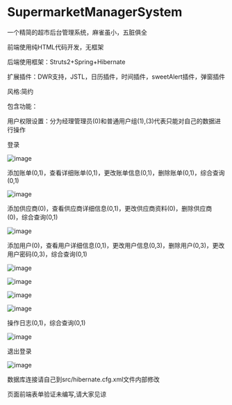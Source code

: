 # SupermarketManagerSystem
一个精简的超市后台管理系统，麻雀虽小，五脏俱全


前端使用纯HTML代码开发，无框架


后端使用框架：Struts2+Spring+Hibernate




扩展插件：DWR支持，JSTL，日历插件，时间插件，sweetAlert插件，弹窗插件



风格:简约



包含功能：



用户权限设置：分为经理管理员(0)和普通用户组(1),(3)代表只能对自己的数据进行操作



登录


![image](https://github.com/Alexisme1995/SupermarketManagerSystem/image/1.jpg)


添加账单(0,1)，查看详细账单(0,1)，更改账单信息(0,1)，删除账单(0,1)，综合查询(0,1)


![image](https://github.com/Alexisme1995/SupermarketManagerSystem/image/raw/master/2.jpg)



添加供应商(0)，查看供应商详细信息(0,1)，更改供应商资料(0)，删除供应商(0)，综合查询(0,1)


![image](https://github.com/Alexisme1995/SupermarketManagerSystem/image/raw/master/3.jpg)



添加用户(0)，查看用户详细信息(0,1)，更改用户信息(0,3)，删除用户(0,3)，更改用户密码(0,3)，综合查询(0,1)


![image](https://github.com/Alexisme1995/SupermarketManagerSystem/image/raw/master/4.jpg)

![image](https://github.com/Alexisme1995/SupermarketManagerSystem/image/raw/master/6.jpg)

![image](https://github.com/Alexisme1995/SupermarketManagerSystem/image/raw/master/7.jpg)

![image](https://github.com/Alexisme1995/SupermarketManagerSystem/image/raw/master/8.jpg)



操作日志(0,1)，综合查询(0,1)


![image](https://github.com/Alexisme1995/SupermarketManagerSystem/image/raw/master/5.jpg)


退出登录


![image](https://github.com/Alexisme1995/SupermarketManagerSystem/image/raw/master/9.jpg)




数据库连接请自己到src/hibernate.cfg.xml文件内部修改



页面前端表单验证未编写,请大家见谅
